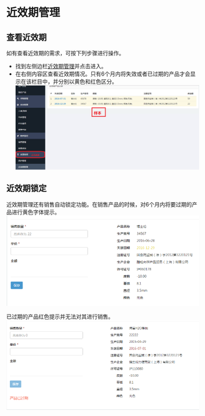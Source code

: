 # 近效期管理

## 查看近效期
如有查看近效期的需求，可按下列步骤进行操作。

- 找到左侧边栏[近效期管理](https://58ee.top/expire)并点击进入。
- 在右侧内容区查看近效期情况。只有6个月内将失效或者已过期的产品才会显示在该栏目中，并分别以黄色和红色区分。
  ![近效期查询](images/近效期查询.png)

## 近效期锁定
近效期管理还有销售自动锁定功能。在销售产品的时候，对6个月内将要过期的产品进行黄色字体提示。
![近效期锁定](images/近效期锁定.png)

已过期的产品红色提示并无法对其进行销售。
![近效期锁定1](images/近效期锁定1.png)

